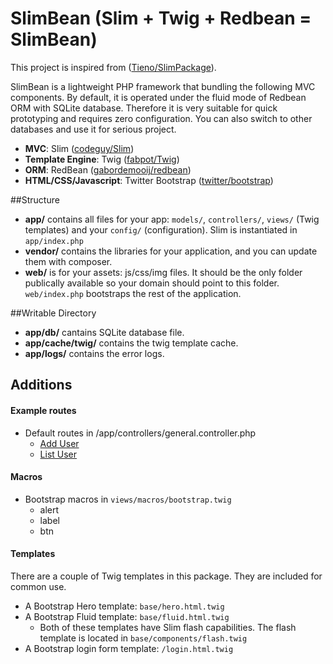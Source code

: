 SlimBean (Slim + Twig + Redbean = SlimBean)
===========================================

This project is inspired from ([Tieno/SlimPackage](https://github.com/Tieno/SlimPackage/)).

SlimBean is a lightweight PHP framework that bundling the following MVC components. 
By default, it is operated under the fluid mode of Redbean ORM with SQLite database.
Therefore it is very suitable for quick prototyping and requires zero configuration.
You can also switch to other databases and use it for serious project. 

* **MVC**: Slim ([codeguy/Slim](https://github.com/codeguy/Slim))
* **Template Engine**: Twig ([fabpot/Twig](https://github.com/fabpot/Twig))
* **ORM**: RedBean ([gabordemooij/redbean](https://github.com/gabordemooij/redbean))
* **HTML/CSS/Javascript**: Twitter Bootstrap ([twitter/bootstrap](https://github.com/twitter/bootstrap))

##Structure
* **app/** contains all files for your app: `models/`, `controllers/`, `views/` (Twig templates) and your `config/` (configuration). Slim is instantiated in `app/index.php`
* **vendor/** contains the libraries for your application, and you can update them with composer.
* **web/** is for your assets: js/css/img files. It should be the only folder publically available so your domain should point to this folder. `web/index.php` bootstraps the rest of the application.

##Writable Directory
* **app/db/** cantains SQLite database file.
* **app/cache/twig/** contains the twig template cache.
* **app/logs/** contains the error logs.

## Additions
#### Example routes
* Default routes in /app/controllers/general.controller.php
    * [Add User](http://yourdomain/user/add/yourname)
    * [List User](http://yourdomain/user/list)


#### Macros
* Bootstrap macros in `views/macros/bootstrap.twig`
	* alert
	* label
	* btn

#### Templates
There are a couple of Twig templates in this package. They are included for common use.

* A Bootstrap Hero template: `base/hero.html.twig`
* A Bootstrap Fluid template: `base/fluid.html.twig`
	* Both of these templates have Slim flash capabilities. The flash template is located in `base/components/flash.twig`
* A Bootstrap login form template: `/login.html.twig`
